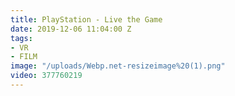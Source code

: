 ```yaml
---
title: PlayStation - Live the Game
date: 2019-12-06 11:04:00 Z
tags:
- VR
- FILM
image: "/uploads/Webp.net-resizeimage%20(1).png"
video: 377760219
---
```


